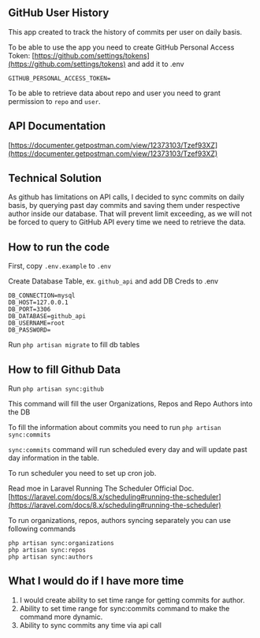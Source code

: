 ## GitHub User History

This app created to track 
the history of commits per user on daily basis.

To be able to use the app you need to create
GitHub Personal Access Token: [https://github.com/settings/tokens](https://github.com/settings/tokens)
and add it to .env

`GITHUB_PERSONAL_ACCESS_TOKEN=`

To be able to retrieve data about repo and user you need to grant 
permission to `repo` and `user`.

## API Documentation
[https://documenter.getpostman.com/view/12373103/Tzef93XZ](https://documenter.getpostman.com/view/12373103/Tzef93XZ)

## Technical Solution

As github has limitations on API calls, I decided 
to sync commits on daily basis, by querying past day commits and saving them under respective author inside our database.
That will prevent limit exceeding, as we will not be forced to query to GitHub API every time we need to retrieve the data.
## How to run the code

First, copy `.env.example` to `.env`

Create Database Table, ex. `github_api` and add DB Creds to .env

```
DB_CONNECTION=mysql
DB_HOST=127.0.0.1
DB_PORT=3306
DB_DATABASE=github_api
DB_USERNAME=root
DB_PASSWORD=
```

Run `php artisan migrate` to fill db tables

## How to fill Github Data

Run `php artisan sync:github`

This command will fill the user Organizations, Repos and Repo Authors into the DB

To fill the information about commits you need to run `php artisan sync:commits`

`sync:commits` command will run scheduled every day and will update past day information in the table. 

To run scheduler you need to set up cron job. 

Read moe in Laravel Running The Scheduler Official Doc. 
[https://laravel.com/docs/8.x/scheduling#running-the-scheduler](https://laravel.com/docs/8.x/scheduling#running-the-scheduler)

To run organizations, repos, authors syncing separately you can use following commands

```
php artisan sync:organizations
php artisan sync:repos
php artisan sync:authors
```
## What I would do if I have more time

1. I would create ability to set time range for getting commits for author.
2. Ability to set time range for sync:commits command to make the command more dynamic.
3. Ability to sync commits any time via api call
